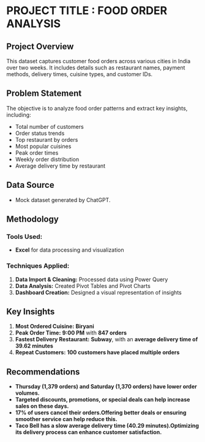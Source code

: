 
# PROJECT TITLE : FOOD ORDER ANALYSIS

## Project Overview
This dataset captures customer food orders across various cities in India over two weeks. It includes details such as restaurant names, payment methods, delivery times, cuisine types, and customer IDs.

## Problem Statement
The objective is to analyze food order patterns and extract key insights, including:
- Total number of customers
- Order status trends
- Top restaurant by orders
- Most popular cuisines
- Peak order times
- Weekly order distribution
- Average delivery time by restaurant

## Data Source
- Mock dataset generated by ChatGPT.

## Methodology

### **Tools Used:**
- **Excel** for data processing and visualization

### **Techniques Applied:**
1. **Data Import & Cleaning:** Processed data using Power Query
2. **Data Analysis:** Created Pivot Tables and Pivot Charts
3. **Dashboard Creation:** Designed a visual representation of insights

## Key Insights
1. **Most Ordered Cuisine:** **Biryani**
2. **Peak Order Time:** **9:00 PM** with **847 orders**
3. **Fastest Delivery Restaurant:** **Subway**, with an **average delivery time of 39.62 minutes**
4. **Repeat Customers:** **100 customers have placed multiple orders** 

## Recommendations
   - **Thursday (1,379 orders) and Saturday (1,370 orders) have lower order volumes.**  
   - **Targeted discounts, promotions, or special deals can help increase sales on these days.**  
   - **17% of users cancel their orders.Offering better deals or ensuring smoother service can help reduce this.** 
   - **Taco Bell has a slow average delivery time (40.29 minutes).Optimizing its delivery process can enhance customer satisfaction.**


